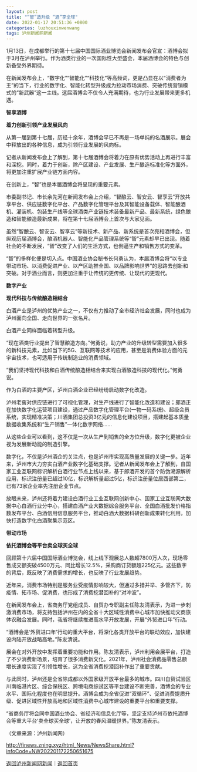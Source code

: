 ```yaml
---
layout: post
title: "“智”造升级 “酒”享全球"
date: 2022-01-17 20:51:36 +0800
categories: luzhouxinwenwang
tags: 泸州新闻网新闻
---
```

<p>1月13日，在成都举行的第十七届中国国际酒业博览会新闻发布会官宣：酒博会拟于3月在泸州举行。作为酒类行业的一次国际性大型盛会，本届酒博会的特色与创新备受外界期待。</p><p>在新闻发布会上，“数字化”“智能化”“科技化”等高频词，更是凸显在以“消费者为王”的当下，行业的数字化、智能化转型升级成为拉动市场消费、突破传统营销模式的“新武器”这一主线。这届酒博会不仅令人充满期待，也为行业发展带来更多机遇。</p><p><strong>智享酒博</strong></p><p><strong>着力创新引领产业发展风向</strong></p><p>从第一届到第十七届，历经十余年，酒博会早已不再是一场单纯的名酒展示。展会中释放出的各种信息，成为引领行业发展的风向标。</p><p>记者从新闻发布会上了解到，第十七届酒博会将着力在原有优势活动上再进行丰富和深挖。同时，着力于创新，除产区建设、产业发展、生产酿造标准化等方面外，将更加注重扩展产业链方面内容。</p><p>在创新上，“智”也是本届酒博会将呈现的重要元素。</p><p>市委副书记、市长余先河在新闻发布会上介绍，“智酿云、智安云、智享云”开放共享平台、供应链数字化平台、产品数字化管理平台及其智能设备载体、智能酿酒机、灌装机、包装生产线等全球酒类产业链技术装备最新产品、最新系统，绿色酿造和智能酿造最新成果，将在第十七届酒博会上首次与大家见面。</p><p>虽然“智酿云、智安云、智享云”等新技术、新产品、新系统是首次亮相酒博会，但纵观历届酒博会，酿酒机器人、智能化产品管理系统等“智”元素却早已出现。随着社会的不断发展，“智”改变了人们的生活方式，也倒逼生产和销售方式的变革。</p><p>“智”的多样化便是切入点。中国酒业协会秘书长何勇认为，本届酒博会将“以专业带动市场、以消费促进产业、以产区助推全国、以品牌影响世界”的思路去创新和突破。对于酒业而言，则更加注重于让传统的更传统、让现代的更现代。</p><p><strong>数字产业</strong></p><p><strong>现代科技与传统酿造相结合</strong></p><p>白酒产业是泸州的优势产业之一，不仅有力推动了全市经济社会发展，同时也成为泸州面向全国、走向世界的一张名片。</p><p>白酒产业同样面临着转型升级。</p><p>“现在酒类行业提出了智慧酿造方向。”何勇说，助力产业的升级转型需要加入很多的新科技元素，比如当下的5G、互联网等技术的应用，甚至是消费体验方面的元宇宙技术，也可适用于传统制造业的消费领域。</p><p>“我们坚持现代科技和白酒传统酿造相结合来实现白酒酿造科技的现代化。”何勇说。</p><p>作为白酒的主要产区，泸州白酒企业已经纷纷启动数字化改造。</p><p>泸州老窖对供应链进行了可视化管理，对生产线进行了智能化改造和建设；郎酒正在加快数字化运营项目建设，通过产品数字化管理平台(一物一码系统)、超级会员系统，实现精准决策；川酒集团总投资3亿元的信息化建设项目，搭建起基本质量数据收集系统和“生产销售”一体化数字网络……</p><p>从这些企业可以看到，这不仅是一次从生产到销售的全方位升级，数字化更被企业视为发展新动能的制造引擎。</p><p>数字化，不仅是泸州酒企的关注点，也是泸州市实现高质量发展的关键一步。近年来，泸州市大力夯实白酒产业数字化基础支撑。记者从新闻发布会上了解到，自国家工业互联网标识解析白酒行业节点上线以来，基于郎酒开发的首个防伪溯源解析应用，标识注册量已超过10亿，标识解析量超过5亿，标识注册量位居西部第二，已有73家企业率先注册企业节点。</p><p>放眼未来，泸州还将着力建设白酒行业工业互联网创新中心、国家工业互联网大数据中心白酒行业分中心，搭建白酒产业大数据综合服务平台、全国白酒批发价格指数发布平台、白酒信用信息服务平台，推动白酒大数据科研创新成果转化利用，加快打造数字化白酒聚集示范区。</p><p><strong>带动市场</strong></p><p><strong>依托酒博会等平台卖全球买全球</strong></p><p>回顾第十六届中国国际酒业博览会，线上线下观展总人数超7800万人次，现场零售成交额突破4500万元、同比增长12.5%，采购商订货额超225亿元。这些数字的背后，既反映了消费需求的增长，也反映了行业发展趋势。</p><p>近年来，消费市场特别是服务业受疫情影响较大，但通过多措并举、多管齐下，防疫情、拓市场、促消费，也形成了消费挖潜回补的“对冲波”。</p><p>在新闻发布会上，省商务厅党组成员、自贸办专职副主任陈友清表示，为进一步刺激消费市场，将支持包括泸州在内的全省十大区域性消费中心城市加快推动文商旅体农融合发展。同时，我省将继续推进高水平开放发展，开展“外贸进口年”行动。</p><p>“酒博会是‘外贸进口年’行动的重大平台，将深化各类开放平台的联动效应，加快建设内陆开放战略高地。”陈友清说。</p><p>展会在对外开放中发挥着重要功能和作用。陈友清表示，泸州利用会展平台，打造了不少消费新场景，培育了很多消费新文化。2021年，泸州社会消费品零售总额增长速度实现了引领性增长，这为全省消费挖潜回补作出了重要贡献。</p><p>与此同时，泸州还是全省除成都以外国家级开放平台最多的城市。四川自贸试验区川南临港片区、综合保税区、跨境电商综试区等平台建设不断完善，酒博会的专业水平、国际化程度也在明显提升。酒博会成为全省促进“双循环”、促进消费提质升级、促进区域性开放高地和区域性消费中心城市建设的重要平台和重要支撑。</p><p>“省商务厅将会同中国酒业协会、省经济和信息化厅等，坚定支持泸州市依托酒博会等重大平台‘卖全球买全球’，让开放的春风温暖世界。”陈友清表示。</p><p class="em_media">（文章来源：泸州新闻网）</p>

<http://finews.zning.xyz/html_News/NewsShare.html?infoCode=NW202201172250651675>

[返回泸州新闻网新闻](//finews.withounder.com/category/luzhouxinwenwang.html)｜[返回首页](//finews.withounder.com/)